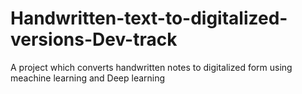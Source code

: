 # Handwritten-text-to-digitalized-versions-Dev-track
A project which converts handwritten notes to digitalized form using meachine learning and Deep learning 
